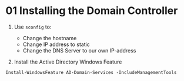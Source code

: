 # 01 Installing the Domain Controller

1. Use `sconfig` to:
    - Change the hostname
    - Change IP address to static
    - Change the DNS Server to our own IP-address

2. Install the Active Directory Windows Feature

```shell
Install-WindowsFeature AD-Domain-Services -IncludeManagementTools
```

